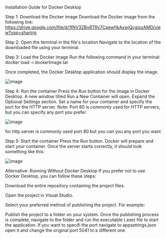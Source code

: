 Installation Guide for Docker Desktop

Step 1: Download the Docker image
Download the Docker image from the following link: https://drive.google.com/file/d/1fNV3ZBv8TRy7CpewfjkAxwjQcgjszAMD/view?usp=sharing

Step 2: Open the terminal in the file's location
Navigate to the location of the downloaded file using your terminal.

Step 3: Load the Docker image
Run the following command in your terminal:
docker load -i dockerImage.tar

Once completed, the Docker Desktop application should display the image.

![image](https://github.com/user-attachments/assets/56dc0c8d-bbd9-4122-b93f-0fb00c735ee1)

Step 4: Run the container
Press the Run button for the image in Docker Desktop.
A new window titled Run a New Container will open.
Expand the Optional Settings section.
Set a name for your container and specify the port for the HTTP server.
Note: Port 80 is commonly used for HTTP servers, but you can specify any port you prefer.

![image](https://github.com/user-attachments/assets/dd27d7ac-a8fa-45d7-b991-7b9377a8b28b)

for http server is commonly used port 80 but you can you any port you want 

Step 5: Start the container
Press the Run button.
Docker will prepare and start your container.
Once the server starts correctly, it should look something like this:

![image](https://github.com/user-attachments/assets/17b54054-d1b7-452d-b606-6f7cf05ce264)

Alternative: Running Without Docker Desktop
If you prefer not to use Docker Desktop, you can follow these steps:

Download the entire repository containing the project files.

Open the project in Visual Studio.

Select your preferred method of publishing the project. For example:

Publish the project to a folder on your system. Once the publishing process is complete, navigate to the folder and run the executable (.exe) file to start the application.
If you want to specifi the port navigate to appsettings.json open it and change the original port 5041 to a different one
